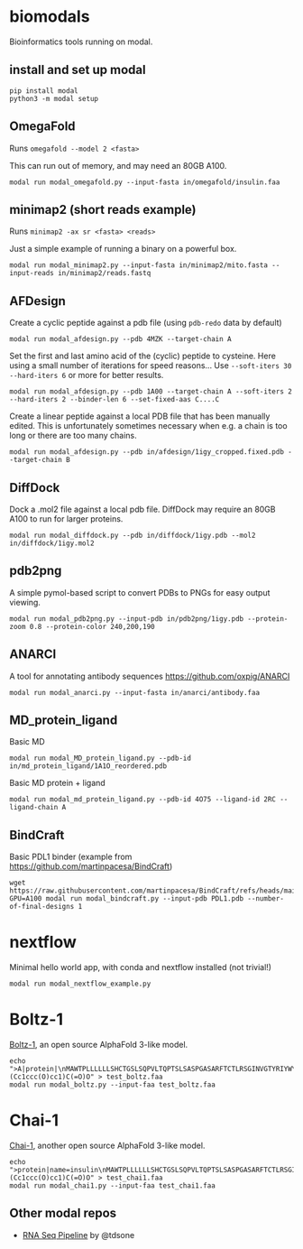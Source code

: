 # biomodals
Bioinformatics tools running on modal.

## install and set up modal
```
pip install modal
python3 -m modal setup
```

## OmegaFold

Runs `omegafold --model 2 <fasta>`

This can run out of memory, and may need an 80GB A100. 

```
modal run modal_omegafold.py --input-fasta in/omegafold/insulin.faa
```

## minimap2 (short reads example)

Runs `minimap2 -ax sr <fasta> <reads>`

Just a simple example of running a binary on a powerful box.

```
modal run modal_minimap2.py --input-fasta in/minimap2/mito.fasta --input-reads in/minimap2/reads.fastq
```

## AFDesign

Create a cyclic peptide against a pdb file (using `pdb-redo` data by default)

```
modal run modal_afdesign.py --pdb 4MZK --target-chain A
```

Set the first and last amino acid of the (cyclic) peptide to cysteine.
Here using a small number of iterations for speed reasons...
Use `--soft-iters 30` `--hard-iters 6` or more for better results.

```
modal run modal_afdesign.py --pdb 1A00 --target-chain A --soft-iters 2 --hard-iters 2 --binder-len 6 --set-fixed-aas C....C
```

Create a linear peptide against a local PDB file that has been manually edited.
This is unfortunately sometimes necessary when e.g. a chain is too long or there are too many chains.

```
modal run modal_afdesign.py --pdb in/afdesign/1igy_cropped.fixed.pdb --target-chain B
```

## DiffDock

Dock a .mol2 file against a local pdb file.
DiffDock may require an 80GB A100 to run for larger proteins.

```
modal run modal_diffdock.py --pdb in/diffdock/1igy.pdb --mol2 in/diffdock/1igy.mol2
```

## pdb2png

A simple pymol-based script to convert PDBs to PNGs for easy output viewing.

```
modal run modal_pdb2png.py --input-pdb in/pdb2png/1igy.pdb --protein-zoom 0.8 --protein-color 240,200,190
```

## ANARCI
A tool for annotating antibody sequences https://github.com/oxpig/ANARCI

```
modal run modal_anarci.py --input-fasta in/anarci/antibody.faa
```

## MD_protein_ligand
Basic MD
```
modal run modal_MD_protein_ligand.py --pdb-id in/md_protein_ligand/1A1O_reordered.pdb
```

Basic MD protein + ligand
```
modal run modal_md_protein_ligand.py --pdb-id 4O75 --ligand-id 2RC --ligand-chain A
```

## BindCraft

Basic PDL1 binder (example from https://github.com/martinpacesa/BindCraft)
```
wget https://raw.githubusercontent.com/martinpacesa/BindCraft/refs/heads/main/example/PDL1.pdb
GPU=A100 modal run modal_bindcraft.py --input-pdb PDL1.pdb --number-of-final-designs 1
```

# nextflow
Minimal hello world app, with conda and nextflow installed (not trivial!)
```
modal run modal_nextflow_example.py
```

# Boltz-1
[Boltz-1](https://github.com/jwohlwend/boltz), an open source AlphaFold 3-like model.
```
echo ">A|protein|\nMAWTPLLLLLLSHCTGSLSQPVLTQPTSLSASPGASARFTCTLRSGINVGTYRIYWYQQKPGSLPRYLLRYKSDSDKQGSGVPSRFSGSKDASTNAGLLLISGLQSEDEADYYCAIWYSSTS\n>B|RNA|\nACUGACUGGAAGUCCCCCGUAGUACCCGACG\n>C|smiles|\nN[C@@H](Cc1ccc(O)cc1)C(=O)O" > test_boltz.faa
modal run modal_boltz.py --input-faa test_boltz.faa
```

# Chai-1
[Chai-1](https://github.com/chaidiscovery/chai-lab), another open source AlphaFold 3-like model.
```
echo ">protein|name=insulin\nMAWTPLLLLLLSHCTGSLSQPVLTQPTSLSASPGASARFTCTLRSGINVGTYRIYWYQQKPGSLPRYLLRYKSDSDKQGSGVPSRFSGSKDASTNAGLLLISGLQSEDEADYYCAIWYSSTS\n>RNA|name=rna\nACUGACUGGAAGUCCCCCGUAGUACCCGACG\n>ligand|name=caffeine\nN[C@@H](Cc1ccc(O)cc1)C(=O)O" > test_chai1.faa
modal run modal_chai1.py --input-faa test_chai1.faa
```

## Other modal repos

- [RNA Seq Pipeline](https://github.com/tdsone/modal-rna-seq-pipeline) by @tdsone
